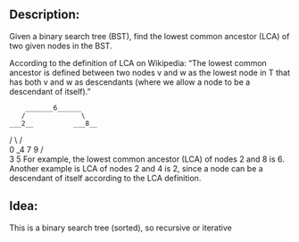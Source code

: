 ## Description:
Given a binary search tree (BST), find the lowest common ancestor (LCA) of two given nodes in the BST.

According to the definition of LCA on Wikipedia: “The lowest common ancestor is defined between two nodes v and w as the lowest node in T that has both v and w as descendants (where we allow a node to be a descendant of itself).”

        _______6______
       /              \
    ___2__          ___8__
   /      \        /      \
   0      _4       7       9
         /  \
         3   5
For example, the lowest common ancestor (LCA) of nodes 2 and 8 is 6. Another example is LCA of nodes 2 and 4 is 2, since a node can be a descendant of itself according to the LCA definition.

## Idea:

This is a binary search tree (sorted), so recursive or iterative